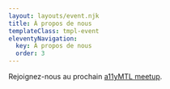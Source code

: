 ```yaml
---
layout: layouts/event.njk
title: À propos de nous
templateClass: tmpl-event
eleventyNavigation:
  key: À propos de nous
  order: 3
---
```


Rejoignez-nous au prochain [a11yMTL meetup](https://www.meetup.com/a11yMTL/).
